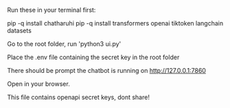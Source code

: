 Run these in your terminal first:

pip -q install chatharuhi
pip -q install transformers openai tiktoken langchain datasets

Go to the root folder, run 'python3 ui.py'

Place the .env file containing the secret key in the root folder

There should be prompt the chatbot is running on http://127.0.0.1:7860

Open in your browser.

This file contains openapi secret keys, dont share!
